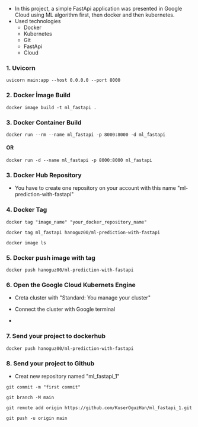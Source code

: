 - In this project, a simple FastApi application was presented in Google Cloud using ML algorithm first, then docker and then kubernetes.
- Used technologies
    - Docker
    - Kubernetes
    - Git
    - FastApi
    - Cloud

### 1. Uvicorn

```
uvicorn main:app --host 0.0.0.0 --port 8000
```

### 2. Docker İmage Build

```
docker image build -t ml_fastapi .
```

### 3. Docker Container Build

```
docker run --rm --name ml_fastapi -p 8000:8000 -d ml_fastapi
```
#### OR

```
docker run -d --name ml_fastapi -p 8000:8000 ml_fastapi
```

### 3. Docker Hub Repository

- You have to create one repository on your account with this name "ml-prediction-with-fastapi"

### 4. Docker Tag
```
docker tag "image_name" "your_docker_repository_name"
```
```
docker tag ml_fastapi hanoguz00/ml-prediction-with-fastapi
```
```
docker image ls
```

### 5. Docker push image with tag

```
docker push hanoguz00/ml-prediction-with-fastapi
```


### 6. Open the Google Cloud Kubernets Engine

- Creta cluster with "Standard: You manage your cluster"

- Connect the cluster with Google terminal

- 

### 7. Send your project to dockerhub

```
docker push hanoguz00/ml-prediction-with-fastapi
```

### 8. Send your project to Github

- Creat new repository named "ml_fastapi_1"

```
git commit -m "first commit"
```

```
git branch -M main
```

```
git remote add origin https://github.com/KuserOguzHan/ml_fastapi_1.git
```

```
git push -u origin main
```


